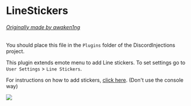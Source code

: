 # LineStickers
###### [Originally made by awaken1ng](https://github.com/awaken1ng/bd-linestickers)

You should place this file in the `Plugins` folder of the DiscordInjections project.

This plugin extends emote menu to add Line stickers.
To set settings go to `User Settings` > `Line Stickers`.

For instructions on how to add stickers, [click here](https://github.com/awaken1ng/bd-linestickers#adding-stickers). (Don't use the console way)

![](https://i-need.discord.cards/460689.png)
